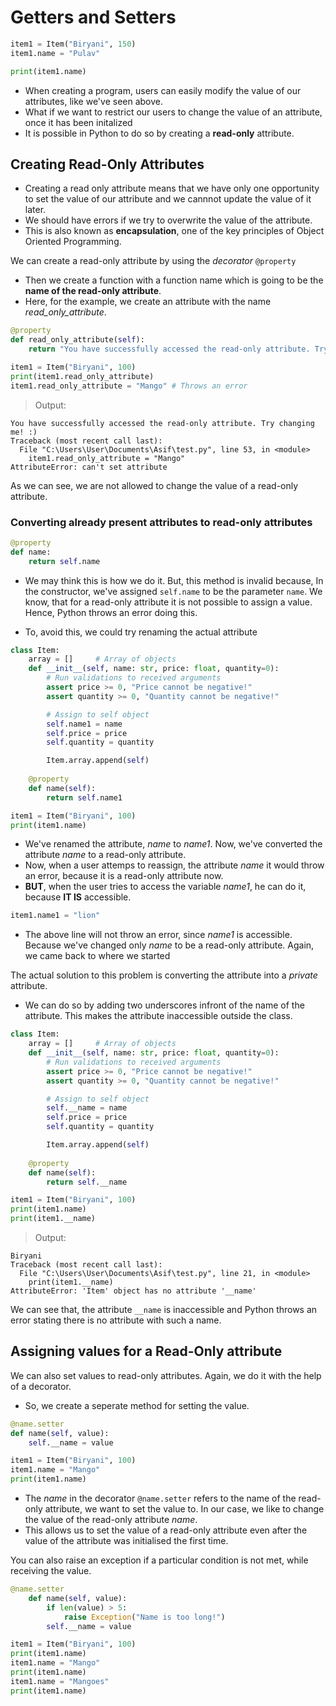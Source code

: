 # Getters and Setters

```python
item1 = Item("Biryani", 150)
item1.name = "Pulav"

print(item1.name)
```
* When creating a program, users can easily modify the value of our attributes, like we've seen above.
* What if we want to restrict our users to change the value of an attribute, once it has been initalized 
* It is possible in Python to do so by creating a **read-only** attribute.

## Creating Read-Only Attributes

* Creating a read only attribute means that we have only one opportunity to set the value of our attribute and we cannnot update the value of it later.
* We should have errors if we try to overwrite the value of the attribute.
* This is also known as **encapsulation**, one of the key principles of Object Oriented Programming.

We can create a read-only attribute by using the _decorator_ `@property` 
* Then we create a function with a function name which is going to be the **name of the read-only attribute**. 
* Here, for the example, we create an attribute with the name *read_only_attribute*.
```python
@property
def read_only_attribute(self):
    return "You have successfully accessed the read-only attribute. Try changing me! :)" 

item1 = Item("Biryani", 100)
print(item1.read_only_attribute)
item1.read_only_attribute = "Mango" # Throws an error
``` 
> Output:
```
You have successfully accessed the read-only attribute. Try changing me! :)
Traceback (most recent call last):
  File "C:\Users\User\Documents\Asif\test.py", line 53, in <module>
    item1.read_only_attribute = "Mango"
AttributeError: can't set attribute
```
As we can see, we are not allowed to change the value of a read-only attribute. 

### Converting already present attributes to read-only  attributes

```python
@property
def name:
    return self.name
```
* We may think this is how we do it. But, this method is invalid because, In the constructor, we've assigned `self.name` to be the parameter `name`. We know, that for a read-only attribute it is not possible to assign a value. Hence, Python throws an error doing this.

* To, avoid this, we could try renaming the actual attribute 
```python
class Item:
    array = []     # Array of objects
    def __init__(self, name: str, price: float, quantity=0):
        # Run validations to received arguments
        assert price >= 0, "Price cannot be negative!"
        assert quantity >= 0, "Quantity cannot be negative!"

        # Assign to self object    
        self.name1 = name
        self.price = price
        self.quantity = quantity

        Item.array.append(self) 
   
    @property
    def name(self):
        return self.name1

item1 = Item("Biryani", 100)
print(item1.name)
```
* We've renamed the attribute, _name_ to _name1_. Now, we've converted the attribute _name_ to a read-only attribute. 
* Now, when a user attemps to reassign, the attribute _name_ it would throw an error, because it is a read-only attribute now.
* **BUT**, when the user tries to access the variable _name1_, he can do it, because **IT IS** accessible.
```python
item1.name1 = "lion"
```
* The above line will not throw an error, since _name1_ is accessible. Because we've changed only _name_ to be a read-only attribute. Again, we came back to where we started

The actual solution to this problem is converting the attribute into a _private_ attribute.
* We can do so by adding two underscores infront of the name of the attribute. This makes the attribute inaccessible outside the class.
```python
class Item:
    array = []     # Array of objects
    def __init__(self, name: str, price: float, quantity=0):
        # Run validations to received arguments
        assert price >= 0, "Price cannot be negative!"
        assert quantity >= 0, "Quantity cannot be negative!"

        # Assign to self object    
        self.__name = name
        self.price = price
        self.quantity = quantity

        Item.array.append(self) 
   
    @property
    def name(self):
        return self.__name

item1 = Item("Biryani", 100)
print(item1.name)
print(item1.__name)
```
>Output:
```
Biryani
Traceback (most recent call last):
  File "C:\Users\User\Documents\Asif\test.py", line 21, in <module>
    print(item1.__name)
AttributeError: 'Item' object has no attribute '__name'
```
We can see that, the attribute `__name` is inaccessible and Python throws an error stating there is no attribute with such a name.

## Assigning values for a Read-Only attribute
We can also set values to read-only attributes. Again, we do it with the help of a decorator.
* So, we create a seperate method for setting the value.
```python
@name.setter
def name(self, value):
    self.__name = value

item1 = Item("Biryani", 100)
item1.name = "Mango"
print(item1.name)
```
* The _name_ in the decorator `@name.setter` refers to the name of the read-only attribute, we want to set the value to. In our case, we like to change the value of the read-only attribute _name_.
* This allows us to set the value of a read-only attribute even after the value of the attribute was initialised the first time. 

You can also raise an exception if a particular condition is not met, while receiving the value.

```python
@name.setter
    def name(self, value):
        if len(value) > 5:
            raise Exception("Name is too long!")
        self.__name = value

item1 = Item("Biryani", 100)
print(item1.name)
item1.name = "Mango"
print(item1.name)
item1.name = "Mangoes"
print(item1.name)
```